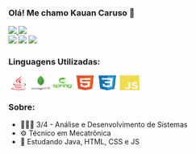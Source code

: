 ### Olá! Me chamo Kauan Caruso 👋

<div>
  <a href="https://github.com/K4lopsita">
  <img height="180em" src="https://github-readme-stats.vercel.app/api?username=K4lopsita&show_icons=true&theme=dark&include_all_commits=true&count_private=true"/>
  <img height="180em" src="https://github-readme-stats.vercel.app/api/top-langs/?username=K4lopsita&layout=compact&langs_count=7&theme=dark"/>
</div>

<div> 
  <a href="https://www.linkedin.com/in/kauan-caruso-0372a0250/" target="_blank"><img src="https://img.shields.io/badge/-LinkedIn-%230077B5?style=for-the-badge&logo=linkedin&logoColor=white" target="_blank"></a> 
  <a href="https://instagram.com/kauan_caruso" target="_blank"><img src="https://img.shields.io/badge/-Instagram-%23E4405F?style=for-the-badge&logo=instagram&logoColor=white" target="_blank"></a>
  <a href = "kauanbcc@gmail.com"><img src="https://img.shields.io/badge/-Gmail-%23333?style=for-the-badge&logo=gmail&logoColor=white" target="_blank"></a>
</div>
<h3><bold>Linguagens Utilizadas:</bold></h3>
<div style="display: inline_block">
  <img align="center" alt="kauan-java" height="30" width="40" src="https://raw.githubusercontent.com/devicons/devicon/master/icons/java/java-plain.svg">
  <img align="center" alt="kauan-mongodb" height="30" width="40" src="https://raw.githubusercontent.com/devicons/devicon/master/icons/mongodb/mongodb-original-wordmark.svg">
  <img align="center" alt="kauan-spring" height="30" width="40" src="https://raw.githubusercontent.com/devicons/devicon/master/icons/spring/spring-original-wordmark.svg">
  <img align="center" alt="kauan-HTML" height="30" width="40" src="https://raw.githubusercontent.com/devicons/devicon/master/icons/html5/html5-original.svg">
  <img align="center" alt="kauan-CSS" height="30" width="40" src="https://raw.githubusercontent.com/devicons/devicon/master/icons/css3/css3-original.svg">
  <img align="center" alt="kauan-js" height="30" width="40" src="https://raw.githubusercontent.com/devicons/devicon/master/icons/javascript/javascript-plain.svg">
</div>

<h3><bold>Sobre:</bold></h3>

- 👨🏻‍🎓 3/4 - Análise e Desenvolvimento de Sistemas
- ⚙️ Técnico em Mecatrônica
- 🌱 Estudando Java, HTML, CSS e JS

  
 


